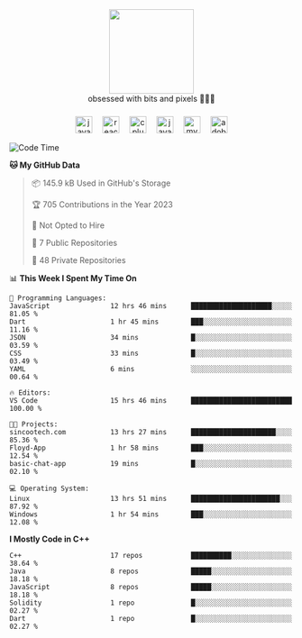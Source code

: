 


  <div align="center">
    
   <img src = "https://i.postimg.cc/W1R4TF4j/d6kpuve-c97567cf-518b-4b86-a271-5c89d88d22f7.gif"  width=150px height=150px />
 </div>

<div align="center">
  obsessed with bits and pixels 🧑‍💻🎨
</div>

  ###
<div align="center">
 <img src="https://cdn.jsdelivr.net/gh/devicons/devicon/icons/javascript/javascript-original.svg" height="30" alt="javascript logo"  />
  <img width="10" />
  <img src="https://cdn.jsdelivr.net/gh/devicons/devicon/icons/react/react-original.svg" height="30" alt="react logo"  />
  <img width="10" />
   <!--<img src="https://cdn.jsdelivr.net/gh/devicons/devicon/icons/nodejs/nodejs-original.svg" height="30" alt="nodejs logo"  />
  <img width="10" />
 <img src="https://cdn.jsdelivr.net/gh/devicons/devicon/icons/flutter/flutter-original.svg" height="30" alt="flutter logo"  />
 <img width="10" />-->
  <img src="https://cdn.jsdelivr.net/gh/devicons/devicon/icons/cplusplus/cplusplus-original.svg" height="30" alt="cpluplus logo"  />
  <img width="10" />
  <img src="https://cdn.jsdelivr.net/gh/devicons/devicon/icons/java/java-original.svg" height="30" alt="java logo"  />
  <img width="10" />
  <img src="https://skillicons.dev/icons?i=mysql" height="30" alt="mysql logo"  />
  <img width="10" />
  <img src="https://skillicons.dev/icons?i=pr" height="30" alt="adobepremierepro logo"  />
</div>




<!--START_SECTION:waka-->
![Code Time](http://img.shields.io/badge/Code%20Time-262%20hrs%2029%20mins-blue)

**🐱 My GitHub Data** 

> 📦 145.9 kB Used in GitHub's Storage 
 > 
> 🏆 705 Contributions in the Year 2023
 > 
> 🚫 Not Opted to Hire
 > 
> 📜 7 Public Repositories 
 > 
> 🔑 48 Private Repositories 
 > 
📊 **This Week I Spent My Time On** 

```text
💬 Programming Languages: 
JavaScript               12 hrs 46 mins      ████████████████████░░░░░   81.05 % 
Dart                     1 hr 45 mins        ███░░░░░░░░░░░░░░░░░░░░░░   11.16 % 
JSON                     34 mins             █░░░░░░░░░░░░░░░░░░░░░░░░   03.59 % 
CSS                      33 mins             █░░░░░░░░░░░░░░░░░░░░░░░░   03.49 % 
YAML                     6 mins              ░░░░░░░░░░░░░░░░░░░░░░░░░   00.64 % 

🔥 Editors: 
VS Code                  15 hrs 46 mins      █████████████████████████   100.00 % 

🐱‍💻 Projects: 
sincootech.com           13 hrs 27 mins      █████████████████████░░░░   85.36 % 
Floyd-App                1 hr 58 mins        ███░░░░░░░░░░░░░░░░░░░░░░   12.54 % 
basic-chat-app           19 mins             █░░░░░░░░░░░░░░░░░░░░░░░░   02.10 % 

💻 Operating System: 
Linux                    13 hrs 51 mins      ██████████████████████░░░   87.92 % 
Windows                  1 hr 54 mins        ███░░░░░░░░░░░░░░░░░░░░░░   12.08 % 
```

**I Mostly Code in C++** 

```text
C++                      17 repos            ██████████░░░░░░░░░░░░░░░   38.64 % 
Java                     8 repos             █████░░░░░░░░░░░░░░░░░░░░   18.18 % 
JavaScript               8 repos             █████░░░░░░░░░░░░░░░░░░░░   18.18 % 
Solidity                 1 repo              █░░░░░░░░░░░░░░░░░░░░░░░░   02.27 % 
Dart                     1 repo              █░░░░░░░░░░░░░░░░░░░░░░░░   02.27 % 
```




<!--END_SECTION:waka-->
